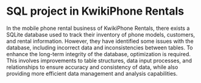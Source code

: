 # SQL project in KwikiPhone Rentals
 In the mobile phone rental business of KwikiPhone Rentals, there exists a SQLite database used to track their inventory of phone models, customers, and rental information. However, they have identified some issues with the database, including incorrect data and inconsistencies between tables. To enhance the long-term integrity of the database, optimization is required. This involves improvements to table structures, data input processes, and relationships to ensure accuracy and consistency of data, while also providing more efficient data management and analysis capabilities.
